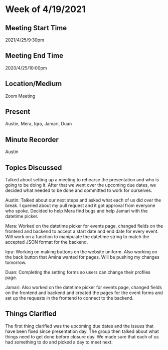 # Week of 4/19/2021
 
## Meeting Start Time
 
2021/4/25/9:30pm
 
## Meeting End Time
 
2020/4/25/10:00pm
 
## Location/Medium
 
Zoom Meeting
 
## Present
 
Austin, Mera, Iqra, Jamari, Duan
 
## Minute Recorder
 
Austin

## Topics Discussed

Talked about setting up a meeting to rehearse the presentation and who is going to be doing it. After that we went over the upcoming due dates, we decided what needed to be done and committed to work for ourselves.

Austin: Talked about our next steps and asked what each of us did over the break. I queried about my pull request and it got approval from everyone who spoke. Decided to help Mera find bugs and help Jamari with the datetime picker.

Mera: Worked on the datetime picker for events page, changed fields on the frontend and backend to accept a start date and end date for every event. Will work on a function to manipulate the datetime string to match the accepted JSON format for the backend.

Iqra: Working on making buttons on the website uniform. Also working on the back button that Amina wanted for pages. Will be pushing my changes tomorrow.

Duan: Completing the setting forms so users can change their profiles page.

Jamari:  Also worked on the datetime picker for events page, changed fields on the frontend and backend and created the pages for the event forms and set up the requests in the frontend to connect to the backend.

## Things Clarified

The first thing clarified was the upcoming due dates and the issues that have been fixed since presentation day. The group then talked about what things need to get done before closure day. We made sure that each of us had something to do and picked a day to meet next.